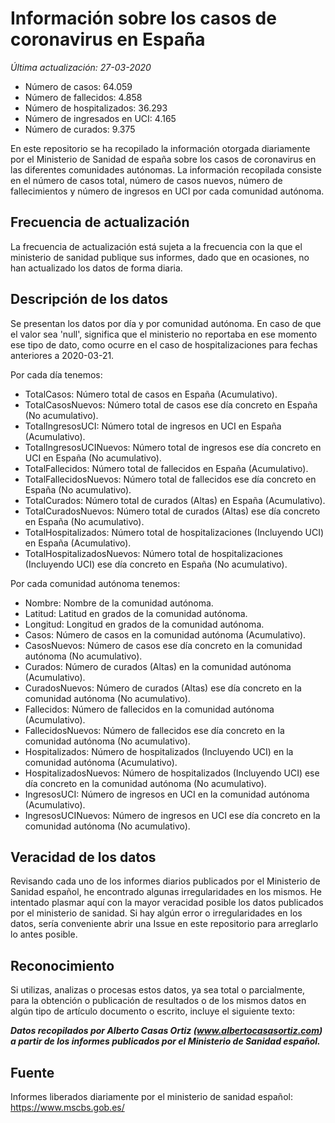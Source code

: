 # Información sobre los casos de coronavirus en España

_Última actualización: 27-03-2020_

* Número de casos: 64.059
* Número de fallecidos: 4.858
* Número de hospitalizados: 36.293
* Número de ingresados en UCI: 4.165
* Número de curados: 9.375

En este repositorio se ha recopilado la información otorgada diariamente por el Ministerio de Sanidad de españa sobre los casos de coronavirus en las diferentes comunidades autónomas. La información recopilada consiste en el número de casos total, número de casos nuevos, número de fallecimientos y número de ingresos en UCI por cada comunidad autónoma.

## Frecuencia de actualización

La frecuencia de actualización está sujeta a la frecuencia con la que el ministerio de sanidad publique sus informes, dado que en ocasiones, no han actualizado los datos de forma diaria.

## Descripción de los datos

Se presentan los datos por día y por comunidad autónoma. En caso de que el valor sea 'null', significa que el ministerio no reportaba en ese momento ese tipo de dato, como ocurre en el caso de hospitalizaciones para fechas anteriores a 2020-03-21.

Por cada día tenemos:
 * TotalCasos: Número total de casos en España (Acumulativo).
 * TotalCasosNuevos: Número total de casos ese día concreto en España (No acumulativo).
 * TotalIngresosUCI: Número total de ingresos en UCI en España (Acumulativo).
 * TotalIngresosUCINuevos: Número total de ingresos ese día concreto en UCI en España (No acumulativo).
 * TotalFallecidos: Número total de fallecidos en España (Acumulativo).
 * TotalFallecidosNuevos: Número total de fallecidos ese día concreto en España (No acumulativo).
 * TotalCurados: Número total de curados (Altas) en España (Acumulativo).
 * TotalCuradosNuevos: Número total de curados (Altas) ese día concreto en España (No acumulativo).
 * TotalHospitalizados: Número total de hospitalizaciones (Incluyendo UCI) en España (Acumulativo).
 * TotalHospitalizadosNuevos: Número total de hospitalizaciones (Incluyendo UCI) ese día concreto en España (No acumulativo).

Por cada comunidad autónoma tenemos:
 * Nombre: Nombre de la comunidad autónoma.
 * Latitud: Latitud en grados de la comunidad autónoma.
 * Longitud: Longitud en grados de la comunidad autónoma.
 * Casos: Número de casos en la comunidad autónoma (Acumulativo).
 * CasosNuevos: Número de casos ese día concreto en la comunidad autónoma (No acumulativo).
 * Curados: Número de curados (Altas) en la comunidad autónoma (Acumulativo).
 * CuradosNuevos: Número de curados (Altas) ese día concreto en la comunidad autónoma (No acumulativo).
 * Fallecidos: Número de fallecidos en la comunidad autónoma (Acumulativo).
 * FallecidosNuevos: Número de fallecidos ese día concreto en la comunidad autónoma (No acumulativo).
 * Hospitalizados: Número de hospitalizados (Incluyendo UCI) en la comunidad autónoma (Acumulativo).
 * HospitalizadosNuevos: Número de hospitalizados (Incluyendo UCI) ese día concreto en la comunidad autónoma (No acumulativo).
 * IngresosUCI: Número de ingresos en UCI en la comunidad autónoma (Acumulativo).
 * IngresosUCINuevos: Número de ingresos en UCI ese día concreto en la comunidad autónoma (No acumulativo).

## Veracidad de los datos

Revisando cada uno de los informes diarios publicados por el Ministerio de Sanidad español, he encontrado algunas irregularidades en los mismos. He intentado plasmar aquí con la mayor veracidad posible los datos publicados por el ministerio de sanidad. Si hay algún error o irregularidades en los datos, sería conveniente abrir una Issue en este repositorio para arreglarlo lo antes posible.

## Reconocimiento

Si utilizas, analizas o procesas estos datos, ya sea total o parcialmente, para la obtención o publicación de resultados o de los mismos datos en algún tipo de artículo documento o escrito, incluye el siguiente texto:

***Datos recopilados por Alberto Casas Ortiz (www.albertocasasortiz.com) a partir de los informes publicados por el Ministerio de Sanidad español.***

## Fuente

Informes liberados diariamente por el ministerio de sanidad español: https://www.mscbs.gob.es/
